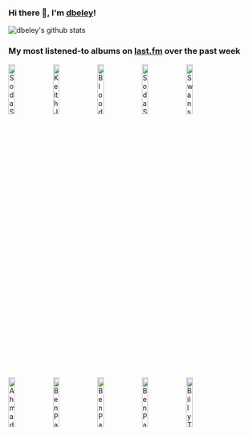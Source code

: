 ### Hi there 👋, I'm [dbeley](https://dbeley.ovh/en)!

![dbeley's github stats](https://github-readme-stats.vercel.app/api?username=dbeley)

### My most listened-to albums on [last.fm](https://www.last.fm/user/d_beley) over the past week

[<img src='https://lastfm.freetls.fastly.net/i/u/300x300/3c5cad010d63422cc2c46f835d0a79fa.png' width='16%' height='16%' alt='Soda Stereo - Sueño Stereo'>](https://www.last.fm/music/soda%2bstereo/sue%25c3%25b1o%2bstereo)&nbsp;
[<img src='https://lastfm.freetls.fastly.net/i/u/300x300/51f7b6654a610c03ea7348dee3158105.jpg' width='16%' height='16%' alt='Keith Jarrett - The Melody At Night, With You'>](https://www.last.fm/music/keith%2bjarrett/the%2bmelody%2bat%2bnight%252c%2bwith%2byou)&nbsp;
[<img src='https://lastfm.freetls.fastly.net/i/u/300x300/dcc3911687b7532d5c0135fa7a1efd09.png' width='16%' height='16%' alt='Blood Orange - Freetown Sound'>](https://www.last.fm/music/blood%2borange/freetown%2bsound)&nbsp;
[<img src='https://lastfm.freetls.fastly.net/i/u/300x300/cd575c36460410571ce439a35d3b6f48.jpg' width='16%' height='16%' alt='Soda Stereo - Dynamo'>](https://www.last.fm/music/soda%2bstereo/dynamo)&nbsp;
[<img src='https://lastfm.freetls.fastly.net/i/u/300x300/004d23d29ddb11acf7bc2a4360a38edb.jpg' width='16%' height='16%' alt='Swans - The Great Annihilator'>](https://www.last.fm/music/swans/the%2bgreat%2bannihilator)&nbsp;
<br>
[<img src='https://lastfm.freetls.fastly.net/i/u/300x300/28bbf7dd157e437ac37bce1b8bc8dea9.jpg' width='16%' height='16%' alt='Ahmad Jamal - The Legendary Okeh & Epic Recordings'>](https://www.last.fm/music/ahmad%2bjamal/the%2blegendary%2bokeh%2b%2526%2bepic%2brecordings)&nbsp;
[<img src='https://lastfm.freetls.fastly.net/i/u/300x300/9814f9d5aebc1cbe48f1f5bcde85af4d.jpg' width='16%' height='16%' alt='Ben Paterson - Essential Elements'>](https://www.last.fm/music/ben%2bpaterson/essential%2belements)&nbsp;
[<img src='https://lastfm.freetls.fastly.net/i/u/300x300/a53c581b122c5db40ab02cd8de1b4411.jpg' width='16%' height='16%' alt='Ben Paterson - For Once in My Life'>](https://www.last.fm/music/ben%2bpaterson/for%2bonce%2bin%2bmy%2blife)&nbsp;
[<img src='https://lastfm.freetls.fastly.net/i/u/300x300/440ecca180b7ef44e738db0fc93e7d18.jpg' width='16%' height='16%' alt='Ben Paterson - That Old Feeling'>](https://www.last.fm/music/ben%2bpaterson/that%2bold%2bfeeling)&nbsp;
[<img src='https://lastfm.freetls.fastly.net/i/u/300x300/fc4ca4bd6285472e9df501b40ff302ac.jpg' width='16%' height='16%' alt='Billy Taylor - I Wish I Knew How It Would Feel To Be Free'>](https://www.last.fm/music/billy%2btaylor/i%2bwish%2bi%2bknew%2bhow%2bit%2bwould%2bfeel%2bto%2bbe%2bfree)&nbsp;
<br>
